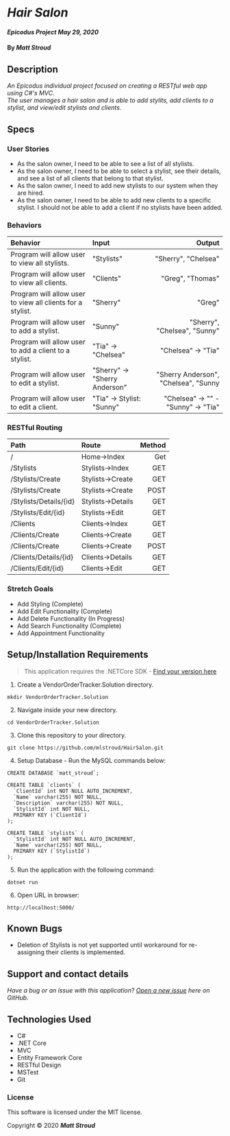# _Hair Salon_

#### _Epicodus Project May 29, 2020_

#### By _**Matt Stroud**_

## Description

_An Epicodus individual project focused on creating a RESTful web app using C#'s MVC._  
_The user manages a hair salon and is able to add stylits, add clients to a stylist, and view/edit stylists and clients._ 


## Specs
### User Stories
* As the salon owner, I need to be able to see a list of all stylists.
* As the salon owner, I need to be able to select a stylist, see their details, and see a list of all clients that belong to that stylist.
* As the salon owner, I need to add new stylists to our system when they are hired.
* As the salon owner, I need to be able to add new clients to a specific stylist. I should not be able to add a client if no stylists have been added.

### Behaviors
| Behavior                                                   | Input                            | Output                                 |
|:-----------------------------------------------------------|:---------------------------------|---------------------------------------:|
| Program will allow user to view all stylists.              | "Stylists"                            | "Sherry", "Chelsea"                      |
| Program will allow user to view all clients.               | "Clients"                             | "Greg", "Thomas"                      |
| Program will allow user to view all clients for a stylist. | "Sherry"                         | "Greg"                          |
| Program will allow user to add a stylist.                  | "Sunny"                         | "Sherry", "Chelsea", "Sunny"                |
| Program will allow user to add a client to a stylist.      | "Tia" -> "Chelsea"              | "Chelsea" -> "Tia" |
| Program will allow user to edit a stylist.                 | "Sherry" -> "Sherry Anderson"   | "Sherry Anderson", "Chelsea", "Sunny |
| Program will allow user to edit a client.                  | "Tia" -> Stylist: "Sunny"       | "Chelsea" -> "" - "Sunny" -> "Tia" |

### RESTful Routing
| Path                     | Route          | Method |
|:-------------------------|:---------------|-------:|
| /                        | Home->Index    | Get    |
| /Stylists                | Stylists->Index| GET    |
| /Stylists/Create         | Stylists->Create | GET    |
| /Stylists/Create           | Stylists->Create | POST   |
| /Stylists/Details/{id}   | Stylists->Details  | GET    |
| /Stylists/Edit/{id}     | Stylists->Edit  | GET    |
| /Clients                | Clients->Index    | GET    |
| /Clients/Create     | Clients->Create | GET   |
| /Clients/Create     | Clients->Create | POST |
| /Clients/Details/{id} | Clients->Details | GET |
| /Clients/Edit/{id} | Clients->Edit | GET

### Stretch Goals
 * Add Styling (Complete)
 * Add Edit Functionality (Complete)
 * Add Delete Functionality (In Progress)
 * Add Search Functionality (Complete)
 * Add Appointment Functionality

## Setup/Installation Requirements
> This application requires the .NETCore SDK - [Find your version here](https://dotnet.microsoft.com/download/dotnet-core/2.2)

1. Create a VendorOrderTracker.Solution directory.
```
mkdir VendorOrderTracker.Solution
```
2. Navigate inside your new directory.
```
cd VendorOrderTracker.Solution
```
3. Clone this repository to your directory.
```
git clone https://github.com/mlstroud/HairSalon.git
```
4. Setup Database - Run the MySQL commands below:
```
CREATE DATABASE `matt_stroud`;

CREATE TABLE `clients` (
  `ClientId` int NOT NULL AUTO_INCREMENT,
  `Name` varchar(255) NOT NULL,
  `Description` varchar(255) NOT NULL,
  `StylistId` int NOT NULL,
  PRIMARY KEY (`ClientId`)
);

CREATE TABLE `stylists` (
  `StylistId` int NOT NULL AUTO_INCREMENT,
  `Name` varchar(255) NOT NULL,
  PRIMARY KEY (`StylistId`)
);
```
5. Run the application with the following command:
```
dotnet run
```
6. Open URL in browser:
```
http://localhost:5000/
```

## Known Bugs

* Deletion of Stylists is not yet supported until workaround for re-assigning their clients is implemented.
 
## Support and contact details

_Have a bug or an issue with this application? [Open a new issue](https://github.com/mlstroud/HairSalon/issues) here on GitHub._

## Technologies Used

* C#
* .NET Core
* MVC
* Entity Framework Core
* RESTful Design
* MSTest
* Git

### License

This software is licensed under the MIT license.

Copyright © 2020 **_Matt Stroud_**